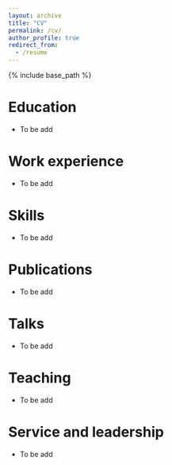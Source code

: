```yaml
---
layout: archive
title: "CV"
permalink: /cv/
author_profile: true
redirect_from:
  - /resume
---
```


{% include base_path %}

Education
======
* To be add

Work experience
======
* To be add
  
Skills
======
* To be add

Publications
======
* To be add
  
Talks
======
* To be add
  
Teaching
======
* To be add
  
Service and leadership
======
* To be add
